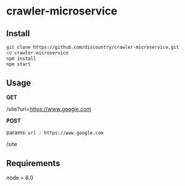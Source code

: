 # crawler-microservice

## Install

```bash
git clone https://github.com/discountry/crawler-microservice.git
cd crawler-microservice
npm install
npm start
```

## Usage

**GET**

/site?url=https://www.google.com

**POST**

params: `url : https://www.google.com`

/site

## Requirements

node > 8.0
